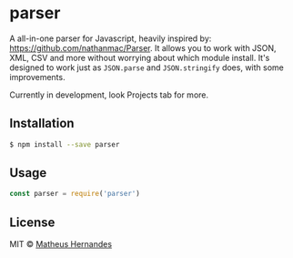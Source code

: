# parser

A all-in-one parser for Javascript, heavily inspired by: https://github.com/nathanmac/Parser. It allows you to work with JSON, XML, CSV and more without worrying about which module install. It's designed to work just as `JSON.parse` and `JSON.stringify` does, with some improvements.

Currently in development, look Projects tab for more.

## Installation

```sh
$ npm install --save parser
```

## Usage

```js
const parser = require('parser')
```
## License

MIT © [Matheus Hernandes](onhernandes.github.io)
